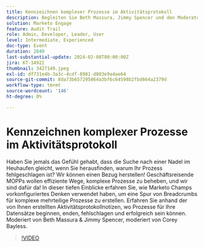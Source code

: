```yaml
---
title: Kennzeichnen komplexer Prozesse im Aktivitätsprotokoll
description: Begleiten Sie Beth Massura, Jimmy Spencer und den Moderator Corey Bayless in dieser Deep Dive Session, um innovative Fehlerbehebungstechniken für komplexe mehrteilige Prozesse in Marketo zu entdecken und mithilfe von Aktivitätsprotokollnotizen zu verfolgen, wo Prozesse beginnen, enden, scheitern und erfolgreich sind.
solution: Marketo Engage
feature: Audit Trail
role: Admin, Developer, Leader, User
level: Intermediate, Experienced
doc-type: Event
duration: 2849
last-substantial-update: 2024-02-08T00:00:00Z
jira: KT-14922
thumbnail: 3427149.jpeg
exl-id: df731e4b-3a3c-4cdf-8901-d803e9a4ae64
source-git-commit: 8da73b657295864a3bf6c64598b2fbd664a2379d
workflow-type: tm+mt
source-wordcount: '146'
ht-degree: 0%

---
```


# Kennzeichnen komplexer Prozesse im Aktivitätsprotokoll

Haben Sie jemals das Gefühl gehabt, dass die Suche nach einer Nadel im Heuhaufen gleicht, wenn Sie herausfinden, warum Ihr Prozess fehlgeschlagen ist? Wir können einen Bezug herstellen! Geschäftsreisende MOPPs wollen effiziente Wege, komplexe Prozesse zu beheben, und wir sind dafür da! In dieser tiefen Einblicke erfahren Sie, wie Marketo Champs vorkonfiguriertes Denken verwendet haben, um eine Spur von Breadcrumbs für komplexe mehrteilige Prozesse zu erstellen. Erfahren Sie anhand der von Ihnen erstellten Aktivitätsprotokollnotizen, wo Prozesse für Ihre Datensätze beginnen, enden, fehlschlagen und erfolgreich sein können. Moderiert von Beth Massura &amp; Jimmy Spencer, moderiert von Corey Bayless.

>[!VIDEO](https://video.tv.adobe.com/v/3427149/?learn=on)
